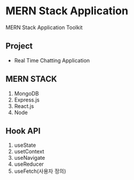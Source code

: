 # MERN Stack Application
MERN Stack Application Toolkit

## Project
- Real Time Chatting Application

## MERN STACK
1. MongoDB
2. Express.js
3. React.js
4. Node

## Hook API
1. useState
2. usetContext
3. useNavigate
4. useReducer
5. useFetch(사용자 정의)


